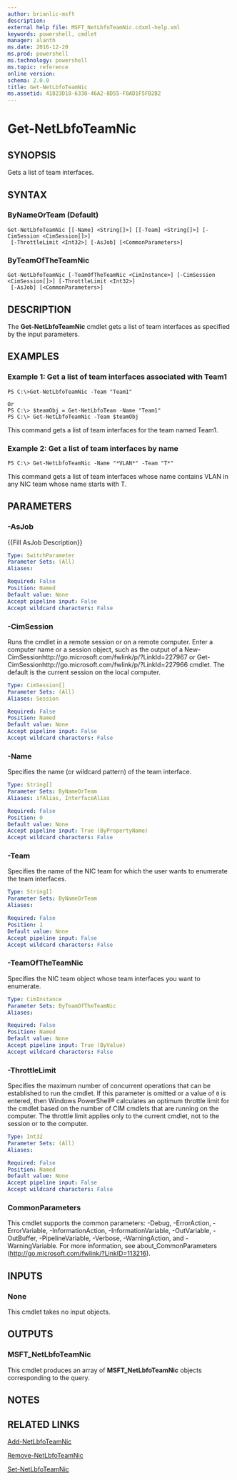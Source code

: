 ```yaml
---
author: brianlic-msft
description: 
external help file: MSFT_NetLbfoTeamNic.cdxml-help.xml
keywords: powershell, cmdlet
manager: alanth
ms.date: 2016-12-20
ms.prod: powershell
ms.technology: powershell
ms.topic: reference
online version: 
schema: 2.0.0
title: Get-NetLbfoTeamNic
ms.assetid: 41823D18-6338-46A2-8D55-F8AD1F5FB2B2
---
```


# Get-NetLbfoTeamNic

## SYNOPSIS
Gets a list of team interfaces.

## SYNTAX

### ByNameOrTeam (Default)
```
Get-NetLbfoTeamNic [[-Name] <String[]>] [[-Team] <String[]>] [-CimSession <CimSession[]>]
 [-ThrottleLimit <Int32>] [-AsJob] [<CommonParameters>]
```

### ByTeamOfTheTeamNic
```
Get-NetLbfoTeamNic [-TeamOfTheTeamNic <CimInstance>] [-CimSession <CimSession[]>] [-ThrottleLimit <Int32>]
 [-AsJob] [<CommonParameters>]
```

## DESCRIPTION
The **Get-NetLbfoTeamNic** cmdlet gets a list of team interfaces as specified by the input parameters.

## EXAMPLES

### Example 1: Get a list of team interfaces associated with Team1
```
PS C:\>Get-NetLbfoTeamNic -Team "Team1"

Or
PS C:\> $teamObj = Get-NetLbfoTeam -Name "Team1"
PS C:\> Get-NetLbfoTeamNic -Team $teamObj
```

This command gets a list of team interfaces for the team named Team1.

### Example 2: Get a list of team interfaces by name
```
PS C:\> Get-NetLbfoTeamNic -Name "*VLAN*" -Team "T*"
```

This command gets a list of team interfaces whose name contains VLAN in any NIC team whose name starts with T.

## PARAMETERS

### -AsJob
{{Fill AsJob Description}}

```yaml
Type: SwitchParameter
Parameter Sets: (All)
Aliases: 

Required: False
Position: Named
Default value: None
Accept pipeline input: False
Accept wildcard characters: False
```

### -CimSession
Runs the cmdlet in a remote session or on a remote computer.
Enter a computer name or a session object, such as the output of a New-CimSessionhttp://go.microsoft.com/fwlink/p/?LinkId=227967 or Get-CimSessionhttp://go.microsoft.com/fwlink/p/?LinkId=227966 cmdlet.
The default is the current session on the local computer.

```yaml
Type: CimSession[]
Parameter Sets: (All)
Aliases: Session

Required: False
Position: Named
Default value: None
Accept pipeline input: False
Accept wildcard characters: False
```

### -Name
Specifies the name (or wildcard pattern) of the team interface.

```yaml
Type: String[]
Parameter Sets: ByNameOrTeam
Aliases: ifAlias, InterfaceAlias

Required: False
Position: 0
Default value: None
Accept pipeline input: True (ByPropertyName)
Accept wildcard characters: False
```

### -Team
Specifies the name of the NIC team for which the user wants to enumerate the team interfaces.

```yaml
Type: String[]
Parameter Sets: ByNameOrTeam
Aliases: 

Required: False
Position: 1
Default value: None
Accept pipeline input: False
Accept wildcard characters: False
```

### -TeamOfTheTeamNic
Specifies the NIC team object whose team interfaces you want to enumerate.

```yaml
Type: CimInstance
Parameter Sets: ByTeamOfTheTeamNic
Aliases: 

Required: False
Position: Named
Default value: None
Accept pipeline input: True (ByValue)
Accept wildcard characters: False
```

### -ThrottleLimit
Specifies the maximum number of concurrent operations that can be established to run the cmdlet.
If this parameter is omitted or a value of `0` is entered, then Windows PowerShell® calculates an optimum throttle limit for the cmdlet based on the number of CIM cmdlets that are running on the computer.
The throttle limit applies only to the current cmdlet, not to the session or to the computer.

```yaml
Type: Int32
Parameter Sets: (All)
Aliases: 

Required: False
Position: Named
Default value: None
Accept pipeline input: False
Accept wildcard characters: False
```

### CommonParameters
This cmdlet supports the common parameters: -Debug, -ErrorAction, -ErrorVariable, -InformationAction, -InformationVariable, -OutVariable, -OutBuffer, -PipelineVariable, -Verbose, -WarningAction, and -WarningVariable. For more information, see about_CommonParameters (http://go.microsoft.com/fwlink/?LinkID=113216).

## INPUTS

### None
This cmdlet takes no input objects.

## OUTPUTS

### MSFT_NetLbfoTeamNic
This cmdlet produces an array of **MSFT_NetLbfoTeamNic** objects corresponding to the query.

## NOTES

## RELATED LINKS

[Add-NetLbfoTeamNic](./Add-NetLbfoTeamNic.md)

[Remove-NetLbfoTeamNic](./Remove-NetLbfoTeamNic.md)

[Set-NetLbfoTeamNic](./Set-NetLbfoTeamNic.md)

